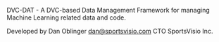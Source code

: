 
DVC-DAT - A DVC-based Data Management Framework for managing Machine Learning related 
data and code.

Developed by Dan Oblinger <dan@sportsvisio.com>
CTO SportsVisio Inc.